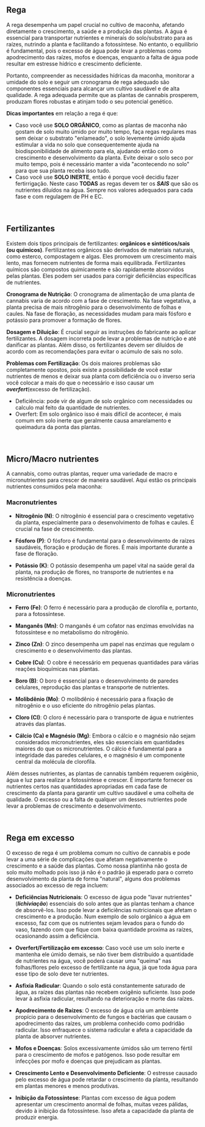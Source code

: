 ## **Rega**

A rega desempenha um papel crucial no cultivo de maconha, afetando diretamente o crescimento, a saúde e a produção das plantas. A água é essencial para transportar nutrientes e minerais do solo/substrato para as raízes, nutrindo a planta e facilitando a fotossíntese. No entanto, o equilíbrio é fundamental, pois o excesso de água pode levar a problemas como apodrecimento das raízes, mofos e doenças, enquanto a falta de água pode resultar em estresse hídrico e crescimento deficiente. 

Portanto, compreender as necessidades hídricas da maconha, monitorar a umidade do solo e seguir um cronograma de rega adequado são componentes essenciais para alcançar um cultivo saudável e de alta qualidade. A rega adequada permite que as plantas de cannabis prosperem, produzam flores robustas e atinjam todo o seu potencial genético.

**Dicas importantes** em relação a rega é que:

- Caso você use **SOLO ORGÂNICO**, como as plantas de maconha não gostam de solo muito úmido por muito tempo, faça regas regulares mas sem deixar o substrato "enlameado", o solo levemente úmido ajuda estimular a vida no solo que consequentemente ajuda na biodisponibilidade de alimento para ela, ajudando então com o crescimento e desenvolvimento da planta. Evite deixar o solo seco por muito tempo, pois é necessário manter a vida "acontecendo no solo" para que sua planta receba isso tudo.
- Caso você use **SOLO INERTE**, então é porque você decidiu fazer fertirrigação. Neste caso **TODAS** as regas devem ter os ***SAIS*** que são os nutrientes diluídos na água. Sempre nos valores adequados para cada fase e com regulagem de PH e EC.
</br></br></br>

## **Fertilizantes**

Existem dois tipos principais de fertilizantes: **orgânicos e sintéticos/sais (ou químicos)**. Fertilizantes orgânicos são derivados de materiais naturais, como esterco, compostagem e algas. Eles promovem um crescimento mais lento, mas fornecem nutrientes de forma mais equilibrada. Fertilizantes químicos são compostos quimicamente e são rapidamente absorvidos pelas plantas. Eles podem ser usados para corrigir deficiências específicas de nutrientes.

**Cronograma de Nutrição**: O cronograma de alimentação de uma planta de cannabis varia de acordo com a fase de crescimento. Na fase vegetativa, a planta precisa de mais nitrogênio para o desenvolvimento de folhas e caules. Na fase de floração, as necessidades mudam para mais fósforo e potássio para promover a formação de flores.

**Dosagem e Diluição**: É crucial seguir as instruções do fabricante ao aplicar fertilizantes. A dosagem incorreta pode levar a problemas de nutrição e até danificar as plantas. Além disso, os fertilizantes devem ser diluídos de acordo com as recomendações para evitar o acúmulo de sais no solo.

**Problemas com Fertilização**:
Os dois maiores problemas são completamente opostos, pois existe a possibilidade de você estar nutrientes de menos e deixar sua planta com deficiência ou o inverso seria você colocar a mais do que o necessário e isso causar um ***overfert***(excesso de fertilização). 

- Deficiência: pode vir de algum de solo orgânico com necessidades ou calculo mal feito da quantidade de nutrientes.
- Overfert: Em solo orgânico isso é mais difícil de acontecer, é mais comum em solo inerte que geralmente causa amarelamento e queimadura da ponta das plantas.
</br></br></br>

## **Micro/Macro nutrientes**

A cannabis, como outras plantas, requer uma variedade de macro e micronutrientes para crescer de maneira saudável. Aqui estão os principais nutrientes consumidos pela maconha:

### **Macronutrientes**

- **Nitrogênio (N)**: O nitrogênio é essencial para o crescimento vegetativo da planta, especialmente para o desenvolvimento de folhas e caules. É crucial na fase de crescimento.

- **Fósforo (P)**: O fósforo é fundamental para o desenvolvimento de raízes saudáveis, floração e produção de flores. É mais importante durante a fase de floração.

- **Potássio (K)**: O potássio desempenha um papel vital na saúde geral da planta, na produção de flores, no transporte de nutrientes e na resistência a doenças.

### **Micronutrientes**

- **Ferro (Fe)**: O ferro é necessário para a produção de clorofila e, portanto, para a fotossíntese.

- **Manganês (Mn)**: O manganês é um cofator nas enzimas envolvidas na fotossíntese e no metabolismo do nitrogênio.

- **Zinco (Zn)**: O zinco desempenha um papel nas enzimas que regulam o crescimento e o desenvolvimento das plantas.

- **Cobre (Cu)**: O cobre é necessário em pequenas quantidades para várias reações bioquímicas nas plantas.

- **Boro (B)**: O boro é essencial para o desenvolvimento de paredes celulares, reprodução das plantas e transporte de nutrientes.

- **Molibdênio (Mo)**: O molibdênio é necessário para a fixação de nitrogênio e o uso eficiente do nitrogênio pelas plantas.

- **Cloro (Cl)**: O cloro é necessário para o transporte de água e nutrientes através das plantas.

- **Cálcio (Ca) e Magnésio (Mg)**: Embora o cálcio e o magnésio não sejam considerados micronutrientes, eles são essenciais em quantidades maiores do que os micronutrientes. O cálcio é fundamental para a integridade das paredes celulares, e o magnésio é um componente central da molécula de clorofila.

Além desses nutrientes, as plantas de cannabis também requerem oxigênio, água e luz para realizar a fotossíntese e crescer. É importante fornecer os nutrientes certos nas quantidades apropriadas em cada fase de crescimento da planta para garantir um cultivo saudável e uma colheita de qualidade. O excesso ou a falta de qualquer um desses nutrientes pode levar a problemas de crescimento e desenvolvimento.
</br></br></br>

## **Rega em excesso**

O excesso de rega é um problema comum no cultivo de cannabis e pode levar a uma série de complicações que afetam negativamente o crescimento e a saúde das plantas. Como nossa plantinha não gosta de solo muito molhado pois isso já não é o padrão já esperado para o correto desenvolvimento da planta de forma "natural", alguns dos problemas associados ao excesso de rega incluem:

- **Deficiências Nutricionais**: O excesso de água pode "lavar nutrientes"(***lichiviação***) essenciais do solo antes que as plantas tenham a chance de absorvê-los. Isso pode levar a deficiências nutricionais que afetam o crescimento e a produção. Num exemplo de solo orgânico a água em excesso, faz com que os nutrientes sejam levados para o fundo do vaso, fazendo com que fique com baixa quantidade proxima as raízes, ocasionando assim a deficiência.

- **Overfert/Fertilização em excesso**: Caso você use um solo inerte e mantenha ele úmido demais, se não tiver bem distribuído a quantidade de nutrientes na água, você poderá causar uma "queima" nas folhas/flores pelo excesso de fertilizante na água, já que toda água para esse tipo de solo deve ter nutrientes.

- **Asfixia Radicular**: Quando o solo está constantemente saturado de água, as raízes das plantas não recebem oxigênio suficiente. Isso pode levar à asfixia radicular, resultando na deterioração e morte das raízes.

- **Apodrecimento de Raízes**: O excesso de água cria um ambiente propício para o desenvolvimento de fungos e bactérias que causam o apodrecimento das raízes, um problema conhecido como podridão radicular. Isso enfraquece o sistema radicular e afeta a capacidade da planta de absorver nutrientes.

- **Mofos e Doenças**: Solos excessivamente úmidos são um terreno fértil para o crescimento de mofos e patógenos. Isso pode resultar em infecções por mofo e doenças que prejudicam as plantas.

- **Crescimento Lento e Desenvolvimento Deficiente**: O estresse causado pelo excesso de água pode retardar o crescimento da planta, resultando em plantas menores e menos produtivas.

- **Inibição da Fotossíntese**: Plantas com excesso de água podem apresentar um crescimento anormal de folhas, muitas vezes pálidas, devido à inibição da fotossíntese. Isso afeta a capacidade da planta de produzir energia.
